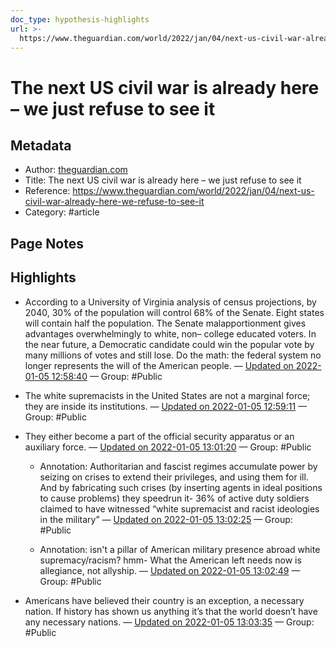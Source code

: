 ```yaml
---
doc_type: hypothesis-highlights
url: >-
  https://www.theguardian.com/world/2022/jan/04/next-us-civil-war-already-here-we-refuse-to-see-it
---
```

# The next US civil war is already here – we just refuse to see it

## Metadata
- Author: [theguardian.com]()
- Title: The next US civil war is already here – we just refuse to see it
- Reference: https://www.theguardian.com/world/2022/jan/04/next-us-civil-war-already-here-we-refuse-to-see-it
- Category: #article

## Page Notes


## Highlights
- According to a University of Virginia analysis of census projections, by 2040, 30% of the population will control 68% of the Senate. Eight states will contain half the population. The Senate malapportionment gives advantages overwhelmingly to white, non– college educated voters. In the near future, a Democratic candidate could win the popular vote by many millions of votes and still lose. Do the math: the federal system no longer represents the will of the American people. — [Updated on 2022-01-05 12:58:40](https://hyp.is/xOlIaG3bEeyJpushwh2Tpg/www.theguardian.com/world/2022/jan/04/next-us-civil-war-already-here-we-refuse-to-see-it)  — Group: #Public

- The white supremacists in the United States are not a marginal force; they are inside its institutions. — [Updated on 2022-01-05 12:59:11](https://hyp.is/1vT4VG3bEeyweGcZRYus6w/www.theguardian.com/world/2022/jan/04/next-us-civil-war-already-here-we-refuse-to-see-it)  — Group: #Public

- They either become a part of the official security apparatus or an auxiliary force. — [Updated on 2022-01-05 13:01:20](https://hyp.is/I8-JoG3cEeytokO3J8nZxA/www.theguardian.com/world/2022/jan/04/next-us-civil-war-already-here-we-refuse-to-see-it)  — Group: #Public

   - Annotation: Authoritarian and fascist regimes accumulate power by seizing on crises to extend their privileges, and using them for ill. And by fabricating such crises (by inserting agents in ideal positions to cause problems) they speedrun it- 36% of active duty soldiers claimed to have witnessed “white supremacist and racist ideologies in the military” — [Updated on 2022-01-05 13:02:25](https://hyp.is/Ss4kdm3cEeyfSSfJt9lt8A/www.theguardian.com/world/2022/jan/04/next-us-civil-war-already-here-we-refuse-to-see-it)  — Group: #Public

   - Annotation: isn't a pillar of American military presence abroad white supremacy/racism? hmm- What the American left needs now is allegiance, not allyship. — [Updated on 2022-01-05 13:02:49](https://hyp.is/WO7yBm3cEeykmo_RG-5K8w/www.theguardian.com/world/2022/jan/04/next-us-civil-war-already-here-we-refuse-to-see-it)  — Group: #Public

- Americans have believed their country is an exception, a necessary nation. If history has shown us anything it’s that the world doesn’t have any necessary nations. — [Updated on 2022-01-05 13:03:35](https://hyp.is/dI-IuG3cEeyqgSMVcTr2sQ/www.theguardian.com/world/2022/jan/04/next-us-civil-war-already-here-we-refuse-to-see-it)  — Group: #Public

